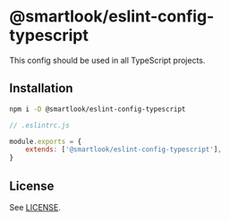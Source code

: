 # @smartlook/eslint-config-typescript

This config should be used in all TypeScript projects.

## Installation

```sh
npm i -D @smartlook/eslint-config-typescript
```

```js
// .eslintrc.js

module.exports = {
    extends: ['@smartlook/eslint-config-typescript'],
}
```

## License

See [LICENSE](LICENSE).
